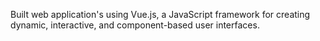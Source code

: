 Built web application's using Vue.js, a JavaScript framework for creating dynamic, interactive, and component-based user interfaces.